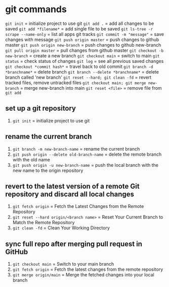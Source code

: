 # git commands

`git init` = initialize project to use git
`git add .` = add all changes to be saved
`git add *filename*` = add single file to be saved
`git ls-tree -r scrape --name-only` = list all apps git tracks
`git commit -m "message"` = save changes with message
`git push origin master` = push changes to github master
`git push origin new-branch` = push changes to github new-branch
`git pull origin master` = pull changes from github master
`git checkout -b new-branch` = create a new branch
`git checkout main` = switch to main
`git status` = check status of changes
`git log` = see all previous saved changes
`git checkout *commit hash*` = travel back to old commit
`git branch -d *branchname*` = delete branch
`git branch --delete *branchname*` = delete branch called 'new branch'
`git reset --hard; git clean -fd` = revert tracked files, remove untracked files
`git checkout main; git merge new-branch` = merge new-branch into main
`git reset <file>` = remove file from `git add`

## set up a git repository
1. `git init` = initialize project to use git

## rename the current branch
1. `git branch -m new-branch-name` = rename the current branch
2. `git push origin --delete old-branch-name` = delete the remote branch with the old name
3. `git push origin -u new-branch-name` = push the local branch with the new name to the origin repository

## revert to the latest version of a remote Git repository and discard all local changes
1. `git fetch origin` = Fetch the Latest Changes from the Remote Repository
2. `git reset --hard origin/<branch name>` = Reset Your Current Branch to Match the Remote Repository
3. `git clean -fd` = Clean Your Working Directory

## sync full repo after merging pull request in GitHub
1. `git checkout main` = Switch to your main branch
2. `git fetch origin` = Fetch the latest changes from the remote repository
3. `git merge origin/main` = Merge the fetched changes into your local branch